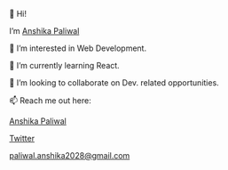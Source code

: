 👋 Hi!

I’m <a href="https://github.com/Anshika-Paliwal">Anshika Paliwal</a>

👀 I’m interested in Web Development.

🌱 I’m currently learning React.

💞️ I’m looking to collaborate on Dev. related opportunities.

📫 Reach me out here: <div class="badge-base LI-profile-badge" data-locale="en_US" data-size="medium" data-theme="dark" data-type="VERTICAL" data-vanity="anshika-paliwal" data-version="v1"><a class="badge-base__link LI-simple-link" href="https://in.linkedin.com/in/anshika-paliwal?trk=profile-badge">Anshika Paliwal</a></div>

<a href="https://twitter.com/AnshikaPaliwal4">Twitter</a>

paliwal.anshika2028@gmail.com


              
<!---
Anshika-Paliwal/Anshika-Paliwal is a ✨ special ✨ repository because its `README.md` (this file) appears on your GitHub profile.
You can click the Preview link to take a look at your changes.
--->
